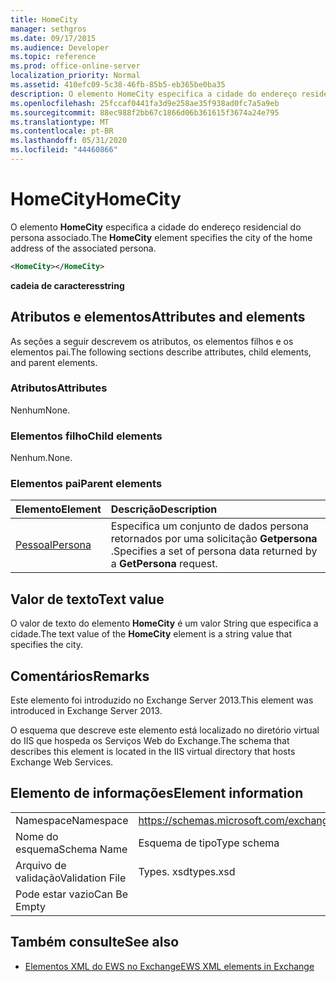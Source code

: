 ```yaml
---
title: HomeCity
manager: sethgros
ms.date: 09/17/2015
ms.audience: Developer
ms.topic: reference
ms.prod: office-online-server
localization_priority: Normal
ms.assetid: 410efc09-5c38-46fb-85b5-eb365be0ba35
description: O elemento HomeCity especifica a cidade do endereço residencial do persona associado.
ms.openlocfilehash: 25fccaf0441fa3d9e258ae35f938ad0fc7a5a9eb
ms.sourcegitcommit: 88ec988f2bb67c1866d06b361615f3674a24e795
ms.translationtype: MT
ms.contentlocale: pt-BR
ms.lasthandoff: 05/31/2020
ms.locfileid: "44460866"
---
```

# <a name="homecity"></a><span data-ttu-id="74b94-103">HomeCity</span><span class="sxs-lookup"><span data-stu-id="74b94-103">HomeCity</span></span>

<span data-ttu-id="74b94-104">O elemento **HomeCity** especifica a cidade do endereço residencial do persona associado.</span><span class="sxs-lookup"><span data-stu-id="74b94-104">The **HomeCity** element specifies the city of the home address of the associated persona.</span></span> 
  
```XML
<HomeCity></HomeCity>
```

 <span data-ttu-id="74b94-105">**cadeia de caracteres**</span><span class="sxs-lookup"><span data-stu-id="74b94-105">**string**</span></span>
## <a name="attributes-and-elements"></a><span data-ttu-id="74b94-106">Atributos e elementos</span><span class="sxs-lookup"><span data-stu-id="74b94-106">Attributes and elements</span></span>

<span data-ttu-id="74b94-107">As seções a seguir descrevem os atributos, os elementos filhos e os elementos pai.</span><span class="sxs-lookup"><span data-stu-id="74b94-107">The following sections describe attributes, child elements, and parent elements.</span></span>
  
### <a name="attributes"></a><span data-ttu-id="74b94-108">Atributos</span><span class="sxs-lookup"><span data-stu-id="74b94-108">Attributes</span></span>

<span data-ttu-id="74b94-109">Nenhum</span><span class="sxs-lookup"><span data-stu-id="74b94-109">None.</span></span>
  
### <a name="child-elements"></a><span data-ttu-id="74b94-110">Elementos filho</span><span class="sxs-lookup"><span data-stu-id="74b94-110">Child elements</span></span>

<span data-ttu-id="74b94-111">Nenhum.</span><span class="sxs-lookup"><span data-stu-id="74b94-111">None.</span></span>
  
### <a name="parent-elements"></a><span data-ttu-id="74b94-112">Elementos pai</span><span class="sxs-lookup"><span data-stu-id="74b94-112">Parent elements</span></span>

|<span data-ttu-id="74b94-113">**Elemento**</span><span class="sxs-lookup"><span data-stu-id="74b94-113">**Element**</span></span>|<span data-ttu-id="74b94-114">**Descrição**</span><span class="sxs-lookup"><span data-stu-id="74b94-114">**Description**</span></span>|
|:-----|:-----|
|[<span data-ttu-id="74b94-115">Pessoal</span><span class="sxs-lookup"><span data-stu-id="74b94-115">Persona</span></span>](persona.md) <br/> |<span data-ttu-id="74b94-116">Especifica um conjunto de dados persona retornados por uma solicitação **Getpersona** .</span><span class="sxs-lookup"><span data-stu-id="74b94-116">Specifies a set of persona data returned by a **GetPersona** request.</span></span>  <br/> |
   
## <a name="text-value"></a><span data-ttu-id="74b94-117">Valor de texto</span><span class="sxs-lookup"><span data-stu-id="74b94-117">Text value</span></span>

<span data-ttu-id="74b94-118">O valor de texto do elemento **HomeCity** é um valor String que especifica a cidade.</span><span class="sxs-lookup"><span data-stu-id="74b94-118">The text value of the **HomeCity** element is a string value that specifies the city.</span></span> 
  
## <a name="remarks"></a><span data-ttu-id="74b94-119">Comentários</span><span class="sxs-lookup"><span data-stu-id="74b94-119">Remarks</span></span>

<span data-ttu-id="74b94-120">Este elemento foi introduzido no Exchange Server 2013.</span><span class="sxs-lookup"><span data-stu-id="74b94-120">This element was introduced in Exchange Server 2013.</span></span>
  
<span data-ttu-id="74b94-121">O esquema que descreve este elemento está localizado no diretório virtual do IIS que hospeda os Serviços Web do Exchange.</span><span class="sxs-lookup"><span data-stu-id="74b94-121">The schema that describes this element is located in the IIS virtual directory that hosts Exchange Web Services.</span></span>
  
## <a name="element-information"></a><span data-ttu-id="74b94-122">Elemento de informações</span><span class="sxs-lookup"><span data-stu-id="74b94-122">Element information</span></span>

|||
|:-----|:-----|
|<span data-ttu-id="74b94-123">Namespace</span><span class="sxs-lookup"><span data-stu-id="74b94-123">Namespace</span></span>  <br/> |https://schemas.microsoft.com/exchange/services/2006/types  <br/> |
|<span data-ttu-id="74b94-124">Nome do esquema</span><span class="sxs-lookup"><span data-stu-id="74b94-124">Schema Name</span></span>  <br/> |<span data-ttu-id="74b94-125">Esquema de tipo</span><span class="sxs-lookup"><span data-stu-id="74b94-125">Type schema</span></span>  <br/> |
|<span data-ttu-id="74b94-126">Arquivo de validação</span><span class="sxs-lookup"><span data-stu-id="74b94-126">Validation File</span></span>  <br/> |<span data-ttu-id="74b94-127">Types. xsd</span><span class="sxs-lookup"><span data-stu-id="74b94-127">types.xsd</span></span>  <br/> |
|<span data-ttu-id="74b94-128">Pode estar vazio</span><span class="sxs-lookup"><span data-stu-id="74b94-128">Can Be Empty</span></span>  <br/> ||
   
## <a name="see-also"></a><span data-ttu-id="74b94-129">Também consulte</span><span class="sxs-lookup"><span data-stu-id="74b94-129">See also</span></span>



- [<span data-ttu-id="74b94-130">Elementos XML do EWS no Exchange</span><span class="sxs-lookup"><span data-stu-id="74b94-130">EWS XML elements in Exchange</span></span>](ews-xml-elements-in-exchange.md)

